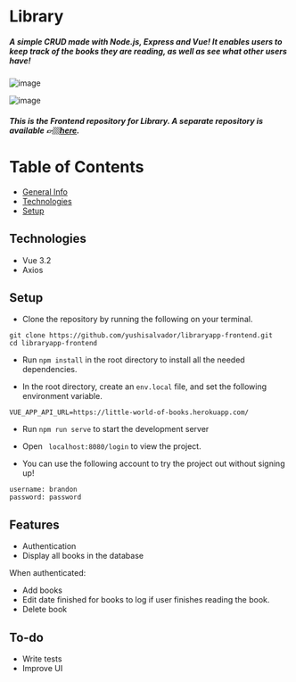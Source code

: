 # Library
##### A simple CRUD made with Node.js, Express and Vue! It enables users to keep track of the books they are reading, as well as see what other users have!

![image](https://user-images.githubusercontent.com/84162315/183370309-dc07b1ff-e99f-4d85-95cc-d962a9711a99.png)

![image](https://user-images.githubusercontent.com/84162315/183370261-08760477-3526-4a16-a17a-21286f4cdf01.png)


##### This is the Frontend repository for Library. A separate repository is available 👉🏼[here](https://github.com/yushisalvador/libraryapp-backend).
# Table of Contents
* [General Info](#library)
* [Technologies](#technologies)
* [Setup](#setup)

## Technologies
- Vue 3.2
- Axios

## Setup
* Clone the repository by running the following on your terminal.
```
git clone https://github.com/yushisalvador/libraryapp-frontend.git
cd libraryapp-frontend
```

* Run ``` npm install ``` in the root directory to install all the needed dependencies.

* In the root directory, create an ``` env.local ``` file, and set the following environment variable.

```
VUE_APP_API_URL=https://little-world-of-books.herokuapp.com/
```
* Run ``` npm run serve ``` to start the development server

* Open ``` localhost:8080/login``` to view the project.

* You can use the following account to try the project out without signing up!
```
username: brandon
password: password
```

## Features 
* Authentication
* Display all books in the database

 When authenticated: 
* Add books
* Edit date finished for books to log if user finishes reading the book.
* Delete book

## To-do
* Write tests
* Improve UI 


